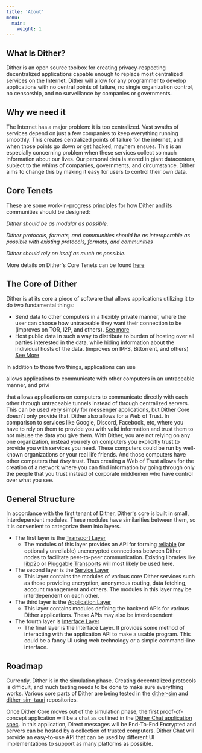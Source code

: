 ```yaml
---
title: 'About'
menu:
  main:
    weight: 1
---
```


## What Is Dither?
Dither is an open source toolbox for creating privacy-respecting decentralized applications capable enough to replace most centralized services on the Internet. Dither will allow for any programmer to develop applications with no central points of failure, no single organization control, no censorship, and no surveillance by companies or governments.

## Why we need it
The Internet has a major problem: it is too centralized. Vast swaths of services depend on just a few companies to keep everything running smoothly. This creates centralized points of failure for the internet, and when those points go down or get hacked, mayhem ensues. This is an especially concerning problem when these services collect so much information about our lives. Our personal data is stored in giant datacenters, subject to the whims of companies, governments, and circumstance. Dither aims to change this by making it easy for users to control their own data.

## Core Tenets
These are some work-in-progress principles for how Dither and its communities should be designed:

*Dither should be as modular as possible.*

*Dither protocols, formats, and communities should be as interoperable as possible with existing protocols, formats, and communities*

*Dither should rely on itself as much as possible.*

More details on Dither's Core Tenets can be found [here](docs/dither.html#core-tenants)

## The Core of Dither
Dither is at its core a piece of software that allows applications utilizing it to do two fundamental things:
 - Send data to other computers in a flexibly private manner, where the user can choose how untraceable they want their connection to be (improves on TOR, I2P, and others). [See more](docs/dither/routing/distance-based-routing.html)
 - Host public data in such a way to distribute to burden of hosting over all parties interested in the data, while hiding information about the individual hosts of the data. (improves on IPFS, Bittorrent, and others) [See More](docs/dither/routing/directional-trail-search.html)

In addition to those two things, applications can use 




 allows applications to communicate with other computers in an untraceable manner, and privi

 that allows applications on computers to communicate directly with each other through untraceable tunnels instead of through centralized servers. This can be used very simply for messenger applications, but Dither Core doesn't only provide that. Dither also allows for a Web of Trust. In comparison to services like Google, Discord, Facebook, etc, where you have to rely on them to provide you with valid information and trust them to not misuse the data you give them. With Dither, you are not relying on any one organization, instead you rely on computers you explicitly trust to provide you with services you need. These computers could be run by well-known organizations or your real life friends. And those computers have other computers that *they* trust. Thus creating a Web of Trust allows for the creation of a network where you can find information by going through only the people that you trust instead of corporate middlemen who have control over what you see.

## General Structure

In accordance with the first tenant of Dither, Dither's core is built in small, interdependent modules. These modules have similarities between them, so it is convenient to categorize them into layers.

 - The first layer is the [Transport Layer](docs/dither.html#transport-layer)
   - The modules of this layer provides an API for forming [reliable](https://en.wikipedia.org/wiki/Reliability_(computer_networking)) (or optionally unreliable) unencrypted connections between Dither nodes to facilitate peer-to-peer communication. Existing libraries like [libp2p](https://libp2p.io) or [Pluggable Transports](https://www.pluggabletransports.info/) will most likely be used here.
 - The second layer is the [Service Layer](docs/dither.html#service-layer)
   - This layer contains the modules of various core Dither services such as those providing encryption, anonymous routing, data fetching, account management and others. The modules in this layer may be interdependent on each other.
 - The third layer is the [Application Layer](docs/dither.html#application-layer)
   - This layer contains modules defining the backend APIs for various Dither applications. These APIs may also be interdependent 
 - The fourth layer is [Interface Layer](docs/dither.html#interface-layer)
   - The final layer is the Interface Layer. It provides some method of interacting with the application API to make a usable program. This could be a fancy UI using web technology or a simple command-line interface.

## Roadmap

Currently, Dither is in the simulation phase. Creating decentralized protocols is difficult, and much testing needs to be done to make sure everything works. Various core parts of Dither are being tested in the 
[dither-sim](https://github.com/libdither/dither-sim) and 
[dither-sim-tauri](https://github.com/zyansheep/dither-sim-tauri) repositories.

Once Dither Core moves out of the simulation phase, the first proof-of-concept application will be a chat as outlined in the [Dither Chat application spec](docs/applications/dither-chat.html). In this application, Direct messages will be End-To-End Encrypted and servers can be hosted by a collection of trusted computers. Dither Chat will provide an easy-to-use API that can be used by different UI implementations to support as many platforms as possible.